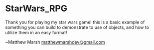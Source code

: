 # StarWars_RPG

Thank you for playing my star wars game! this is a basic example of something you can build to demonstrate to use of objects, and how to utilize them 
in an easy format!

~Matthew Marsh
matthewmarshdev@gmail.com 